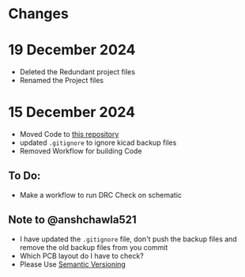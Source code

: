 # Changes

# 19 December 2024
- Deleted the Redundant project files 
- Renamed the Project files


# 15 December 2024
- Moved Code to [this repository](https://github.com/CosmopilotHQ/ESC-Firmware)
- updated `.gitignore` to ignore kicad backup files
- Removed Workflow for building Code

## To Do:
- Make a workflow to run DRC Check on schematic

## Note to @anshchawla521
- I have updated the `.gitignore` file, don't push the backup files and remove the old backup files from you commit
- Which PCB layout do I have to check?
- Please Use [Semantic Versioning](https://semver.org/)